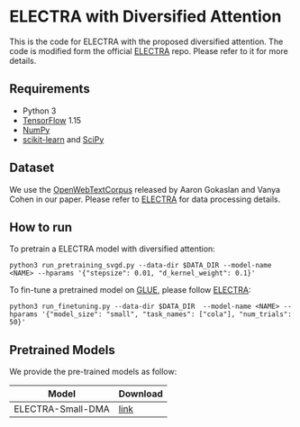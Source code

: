 # ELECTRA with Diversified Attention

This is the code for ELECTRA with the proposed diversified attention. The code is modified 
form the official [ELECTRA](https://github.com/google-research/electra) repo. Please refer to it for 
more details.

## Requirements
* Python 3
* [TensorFlow](https://www.tensorflow.org/) 1.15 
* [NumPy](https://numpy.org/)
* [scikit-learn](https://scikit-learn.org/stable/) and [SciPy](https://www.scipy.org/) 


## Dataset

We use the [OpenWebTextCorpus](https://skylion007.github.io/OpenWebTextCorpus/) released by Aaron Gokaslan and Vanya Cohen in our paper. 
Please refer to [ELECTRA](https://github.com/google-research/electra) for data processing details.

## How to run
To pretrain a ELECTRA model with diversified attention:
```
python3 run_pretraining_svgd.py --data-dir $DATA_DIR --model-name <NAME> --hparams '{"stepsize": 0.01, "d_kernel_weight": 0.1}' 
```
To fin-tune a pretrained model on [GLUE](https://gluebenchmark.com/), please follow [ELECTRA](https://github.com/google-research/electra):
```
python3 run_finetuning.py --data-dir $DATA_DIR  --model-name <NAME> --hparams '{"model_size": "small", "task_names": ["cola"], "num_trials": 50}'
```

## Pretrained Models

We provide the pre-trained models as follow:

| Model | Download |
| --- | --- |
| ELECTRA-Small-DMA | [link](https://drive.google.com/file/d/1dYQazMD06bLKGan-D8vwbXAnlU8pIJ0R/view?usp=sharing)|
